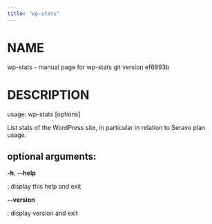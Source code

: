 ```yaml
---
title: "wp-stats"
---
```



NAME
====

wp-stats - manual page for wp-stats git version ef6893b

DESCRIPTION
===========

usage: wp-stats \[options\]

List stats of the WordPress site, in particular in relation to Seravo
plan usage.

optional arguments:
-------------------

**-h**, **\--help**

:   display this help and exit

**\--version**

:   display version and exit

